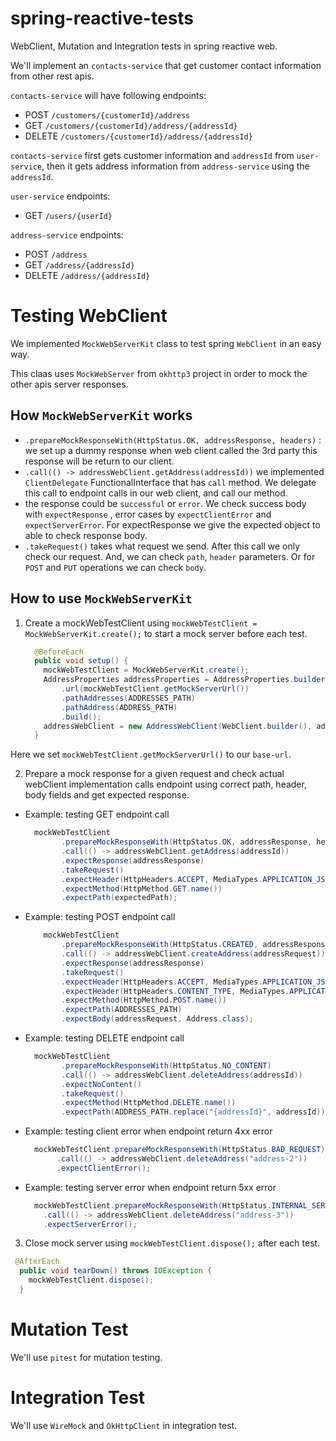 # spring-reactive-tests

WebClient, Mutation and Integration tests in spring reactive web. 

We'll implement an `contacts-service` that get customer contact information from other rest apis.

`contacts-service` will have following endpoints:
- POST `/customers/{customerId}/address`
- GET `/customers/{customerId}/address/{addressId}`
- DELETE `/customers/{customerId}/address/{addressId}`

`contacts-service` first gets customer information and `addressId` from `user-service`, 
then it gets address information from `address-service` using the `addressId`.

`user-service` endpoints:
- GET `/users/{userId}`

`address-service` endpoints:
- POST `/address`
- GET `/address/{addressId}`
- DELETE `/address/{addressId}`

# Testing WebClient

We implemented `MockWebServerKit` class to test spring `WebClient` in an easy way.

This claas uses `MockWebServer` from `okhttp3` project in order to mock the other apis server responses.

## How `MockWebServerKit` works

- `.prepareMockResponseWith(HttpStatus.OK, addressResponse, headers)` : we set up a dummy response when web client called the 3rd party this response will be return to our client.
- `.call(() -> addressWebClient.getAddress(addressId))` 
 we implemented `ClientDelegate` FunctionalInterface that has `call` method. We delegate this call to endpoint calls in our web client, and call our method.
- the response could be `successful` or `error`. We check success body with `expectResponse` , error cases by `expectClientError` and `expectServerError`. For expectResponse we give the expected object to able to check response body. 
- `.takeRequest()`  takes what request we send. After this call we only check our request. And, we can check `path`, `header` parameters. Or for `POST` and `PUT` operations we can check `body`.

## How to use `MockWebServerKit`

1. Create a mockWebTestClient using `mockWebTestClient = MockWebServerKit.create();` to start a mock server before each test.

    ```java 
      @BeforeEach
      public void setup() {
        mockWebTestClient = MockWebServerKit.create();
        AddressProperties addressProperties = AddressProperties.builder()
            .url(mockWebTestClient.getMockServerUrl())
            .pathAddresses(ADDRESSES_PATH)
            .pathAddress(ADDRESS_PATH)
            .build();
        addressWebClient = new AddressWebClient(WebClient.builder(), addressProperties);
      }
     ``` 
 
Here we set `mockWebTestClient.getMockServerUrl()` to our `base-url`.
 
2. Prepare a mock response for a given request and check actual webClient implementation calls endpoint using 
correct path, header, body fields and get expected response.

- Example: testing GET endpoint call
    ```java 
      mockWebTestClient
            .prepareMockResponseWith(HttpStatus.OK, addressResponse, headers)
            .call(() -> addressWebClient.getAddress(addressId))
            .expectResponse(addressResponse)
            .takeRequest()
            .expectHeader(HttpHeaders.ACCEPT, MediaTypes.APPLICATION_JSON)
            .expectMethod(HttpMethod.GET.name())
            .expectPath(expectedPath);
    
    ```

- Example: testing POST endpoint call
    ```java 
        mockWebTestClient
            .prepareMockResponseWith(HttpStatus.CREATED, addressResponse, headers)
            .call(() -> addressWebClient.createAddress(addressRequest))
            .expectResponse(addressResponse)
            .takeRequest()
            .expectHeader(HttpHeaders.ACCEPT, MediaTypes.APPLICATION_JSON)
            .expectHeader(HttpHeaders.CONTENT_TYPE, MediaTypes.APPLICATION_JSON)
            .expectMethod(HttpMethod.POST.name())
            .expectPath(ADDRESSES_PATH)
            .expectBody(addressRequest, Address.class);
    ```
  
- Example: testing DELETE endpoint call

    ```java 
      mockWebTestClient
            .prepareMockResponseWith(HttpStatus.NO_CONTENT)
            .call(() -> addressWebClient.deleteAddress(addressId))
            .expectNoContent()
            .takeRequest()
            .expectMethod(HttpMethod.DELETE.name())
            .expectPath(ADDRESS_PATH.replace("{addressId}", addressId))
    ```


  
- Example: testing client error when endpoint return 4xx error

    ```java 
      mockWebTestClient.prepareMockResponseWith(HttpStatus.BAD_REQUEST)
           .call(() -> addressWebClient.deleteAddress("address-2"))
           .expectClientError();
    ```

- Example: testing server error when endpoint return 5xx error

    ```java 
      mockWebTestClient.prepareMockResponseWith(HttpStatus.INTERNAL_SERVER_ERROR)
        .call(() -> addressWebClient.deleteAddress("address-3"))
        .expectServerError();
    ```

        
        
3. Close mock server using `mockWebTestClient.dispose();` after each test.

```java 
 @AfterEach
  public void tearDown() throws IOException {
    mockWebTestClient.dispose();
  }
 ``` 
  

# Mutation Test

We'll use `pitest` for mutation testing.

# Integration Test

We'll use `WireMock` and `OkHttpClient` in integration test.
